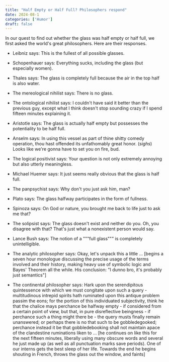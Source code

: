 ```yaml
---
title: "Half Empty or Half Full? Philosophers respond"
date: 2024-08-1
categories: ['Humor']
draft: false 
---
```


In our quest to find out whether the glass was half empty or half full, we first asked the world's great philosophers. Here are their responses.

* Leibniz says: This is the fullest of all possible glasses.

* Schopenhauer says: Everything sucks, including the glass (but especially women).

* Thales says: The glass is completely full because the air in the top half is also water.

* The mereological nihilist says: There is no glass.

* The ontological nihilist says: I couldn't have said it better than the previous guy, except what I think doesn't stop sounding crazy if I spend fifteen minutes explaining it.

* Aristotle says: The glass is actually half empty but possesses the potentiality to be half full.

* Anselm says: In using this vessel as part of thine shitty comedy operation, thou hast offended its unfathomably great honor. (*sighs*) Looks like we're gonna have to set you on fire, bud.

* The logical positivist says: Your question is not only extremely annoying but also utterly meaningless.

* Michael Huemer says: It just seems really obvious that the glass is half full.

* The panpsychist says: Why don't you just ask him, man?

* Plato says: The glass halfway participates in the form of fullness.

* Spinoza says: On God or nature, you brought me back to life just to ask me that?

* The solipsist says: The glass doesn't exist and neither do you. Oh, you disagree with that? That's just what a nonexistent person would say.

* Lance Bush says: The notion of a """full glass""" is completely unintelligible.

* The analytic philosopher says: Okay, let's unpack this a little ... [begins a seven hour monologue discussing the precise usage of the terms involved and their history, making heavy use of symbolic logic and Bayes' Theorem all the while. His conclusion: "I dunno bro, it's probably just semantics"]

* The continental philosopher says: Hark upon the serendipitous quintessence with which we must congitate upon such a query - multitudinous intrepid spirits hath ruminated upon this antique problem passim the eons; for the portion of this individuated subjectivity, think he that the chalice mays perchance be halfway empty - if considered from a certain point of view, but that, in pure disreflective beingness - if perchance such a thing might there be - the query musts finally remain unanswered; or perhaps there is no that such to be gobbledegooked; perchance instead it be that gobbledebooking shall not maintain apace of the clandestine ruminations liken to ... [he continues on like this for the next fifteen minutes, liberally using many obscure words and several he just made up (as well as all punctuation marks save periods). One of our interns gets the best sleep of her life. Towards the end he begins shouting in French, throws the glass out the window, and faints]
